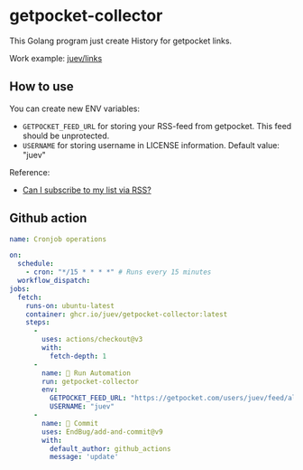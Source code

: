 # getpocket-collector

This Golang program just create History for getpocket links.

Work example: [juev/links](https://github.com/juev/links)

## How to use

You can create new ENV variables:

- `GETPOCKET_FEED_URL` for storing your RSS-feed from getpocket. This feed should be unprotected.
- `USERNAME` for storing username in LICENSE information. Default value: "juev"

Reference:

- [Can I subscribe to my list via RSS?](https://help.getpocket.com/article/1074-can-i-subscribe-to-my-list-via-rss)

## Github action

```yaml
name: Cronjob operations

on:
  schedule:
    - cron: "*/15 * * * *" # Runs every 15 minutes
  workflow_dispatch:
jobs:
  fetch:
    runs-on: ubuntu-latest
    container: ghcr.io/juev/getpocket-collector:latest
    steps:
      - 
        uses: actions/checkout@v3
        with:
          fetch-depth: 1
      - 
        name: 🚀 Run Automation
        run: getpocket-collector
        env:
          GETPOCKET_FEED_URL: "https://getpocket.com/users/juev/feed/all"
          USERNAME: "juev"
      - 
        name: 🐳 Commit
        uses: EndBug/add-and-commit@v9
        with:
          default_author: github_actions
          message: 'update'
```